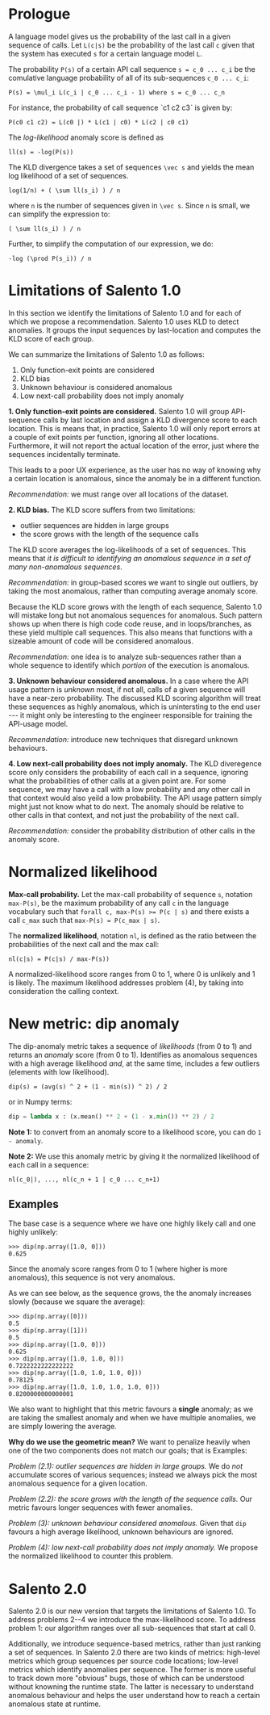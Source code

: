# Prologue

A language model gives us the probability of the last call in a given sequence
of calls. Let `L(c|s)` be the probability of the last call `c` given that
the system has executed `s` for a certain language model `L`.

The probability `P(s)` of a certain API call sequence `s = c_0 ... c_i` be the comulative
language probability of all of its sub-sequences `c_0 ... c_i`:

    P(s) = \mul_i L(c_i | c_0 ... c_i - 1) where s = c_0 ... c_n

For instance, the probability of call sequence ˋc1 c2 c3ˋ is given by:

    P(c0 c1 c2) = L(c0 |) * L(c1 | c0) * L(c2 | c0 c1)

The *log-likelihood* anomaly score is defined as

    ll(s) = -log(P(s))

The KLD divergence takes a set of sequences `\vec s` and yields the mean
log likelihood of a set of sequences.

    log(1/n) + ( \sum ll(s_i) ) / n

where `n` is the number of sequences given in `\vec s`. Since 
`n` is small, we can simplify the expression to:

```
( \sum ll(s_i) ) / n
```

Further, to simplify the computation of our expression, we do:

```
-log (\prod P(s_i)) / n 
```

# Limitations of Salento 1.0

In this section we identify the limitations of Salento 1.0 and for each
of which we propose a recommendation.
Salento 1.0 uses KLD to detect anomalies. It groups the input sequences by
last-location and computes the KLD score of each group.

We can summarize the limitations of Salento 1.0 as follows:

1. Only function-exit points are considered
2. KLD bias
3. Unknown behaviour is considered anomalous
4. Low next-call probability does not imply anomaly

**1. Only function-exit points are considered.** Salento 1.0 will group
API-sequence calls by last location and assign a KLD divergence score to each
location. This is means that, in practice, Salento 1.0 will only report errors
at a couple of exit points per function, ignoring all other locations.
Furthermore, it will not report the actual location of the error, just where
the sequences incidentally terminate.

This leads to a poor UX experience, as the user has no way of knowing why a
certain location is anomalous, since the anomaly be in a different function.

*Recommendation:* we must range over all locations of the dataset.

**2. KLD bias.** The KLD score suffers from two limitations:

- outlier sequences are hidden in large groups
- the score grows with the length of the sequence calls

The KLD score averages the log-likelihoods of a set of sequences.
This means that *it is difficult to identifying an anomalous sequence in a set
of many non-anomalous sequences*.

*Recommendation:* in group-based scores we want
to single out outliers, by taking the most anomalous, rather than
computing average anomaly score.

Because the KLD score grows with the length of each sequence, Salento 1.0
will mistake long but not anomalous sequences for anomalous. Such pattern
shows up when there is high code code reuse, and in loops/branches, as these
yield multiple call sequences. This also means that functions with a sizeable
amount of code will be considered anomalous.

*Recommendation:* one idea is to analyze sub-sequences rather than a whole
sequence to identify which *portion* of the execution is anomalous.

**3. Unknown behaviour considered anomalous.** In a case where the API usage
pattern is *unknown* most, if not all, calls of a given sequence will have a
near-zero probability. The discussed KLD scoring algorithm will treat these
sequences as highly anomalous, which is unintersting to the end user --- it
might only be interesting to the engineer responsible for training the
API-usage model.

*Recommendation:* introduce new  techniques that disregard unknown behaviours.

**4. Low next-call probability does not imply anomaly.** 
The KLD diveregence score only considers the probability of each call in a
sequence, ignoring what the probabilities of other calls at a given point are.
For some sequence, we may have a call with a low probability and any other call
in that context would also yeild a low probability. The API usage pattern simply 
might just not know what to do next. The anomaly should be relative to other
calls in that context, and not just the probability of the next call.

*Recommendation:* consider the probability distribution of other calls
in the anomaly score.

# Normalized likelihood

**Max-call probability.** Let the max-call probability of sequence `s`,
notation `max-P(s)`, be the maximum probability of any call `c` in the language
vocabulary such that `forall c, max-P(s) >= P(c | s)` and there exists a
call `c_max` such that `max-P(s) = P(c_max | s)`.

The **normalized likelihood**, notation `nl`, is defined as the ratio between
the probabilities of the next call and the max call:
```
nl(c|s) = P(c|s) / max-P(s))
```
A normalized-likelihood score ranges from 0 to 1, where 0 is unlikely and 1 is
likely. The maximum likelihood addresses problem (4), by taking into
consideration the calling context.


# New metric: dip anomaly

The dip-anomaly metric takes a sequence of *likelihoods* (from 0 to 1) and
returns an *anomaly* score (from 0 to 1). Identifies as anomalous sequences
with a high average likelihood *and*, at the same time, includes a few outliers
(elements with low likelihood).

```
dip(s) = (avg(s) ^ 2 + (1 - min(s)) ^ 2) / 2
```

or in Numpy terms:

```python
dip = lambda x : (x.mean() ** 2 + (1 - x.min()) ** 2) / 2
```


**Note 1:** to convert from an anomaly score to a likelihood score, you
can do `1 - anomaly`.

**Note 2:** We use this anomaly metric by giving it the normalized likelihood
of each call in a sequence:
```
nl(c_0|), ..., nl(c_n + 1 | c_0 ... c_n+1)
```

## Examples

The base case is a sequence where we have one highly likely call and one highly
unlikely:
```
>>> dip(np.array([1.0, 0]))
0.625
```
Since the anomaly score ranges from 0 to 1 (where higher is more anomalous),
this sequence is not very anomalous.

As we can see below, as the sequence grows, the the anomaly increases slowly
(because we square the average):
```
>>> dip(np.array([0]))
0.5
>>> dip(np.array([1]))
0.5
>>> dip(np.array([1.0, 0]))
0.625
>>> dip(np.array([1.0, 1.0, 0]))
0.7222222222222222
>>> dip(np.array([1.0, 1.0, 1.0, 0]))
0.78125
>>> dip(np.array([1.0, 1.0, 1.0, 1.0, 0]))
0.8200000000000001
```

We also want to highlight that this metric favours a **single** anomaly;
as we are taking the smallest anomaly and when we have multiple anomalies,
we are simply lowering the average.


**Why do we use the geometric mean?** We want to penalize heavily when
one of the two components does not match our goals; that is 
Examples:


*Problem (2.1): outlier sequences are hidden in large groups.*
We do *not* accumulate scores of various sequences; instead we always pick
the most anomalous sequence for a given location.

*Problem (2.2): the score grows with the length of the sequence calls.*
Our metric favours longer sequences with fewer anomalies.

*Problem (3): unknown behaviour considered anomalous.* Given that `dip`
favours a high average likelihood, unknown behaviours are ignored.

*Problem (4): low next-call probability does not imply anomaly.* We propose
the normalized likelihood to counter this problem.

# Salento 2.0

Salento 2.0 is our new version that targets the limitations of Salento 1.0.
To address problems 2--4 we introduce the max-likelihood score. To address
problem 1: our algorithm ranges over all sub-sequences that start at call 0.

Additionally, we introduce sequence-based metrics, rather than just ranking
a set of sequences. In Salento 2.0 there are two kinds of metrics: high-level
metrics which group sequences per source code locations; low-level metrics
which identify anomalies per sequence. The former is more useful to track down
more "obvious" bugs, those of which can be understood without knowning the
runtime state. The latter is necessary to understand anomalous behaviour and
helps the user understand how to reach a certain anomalous state at runtime.
